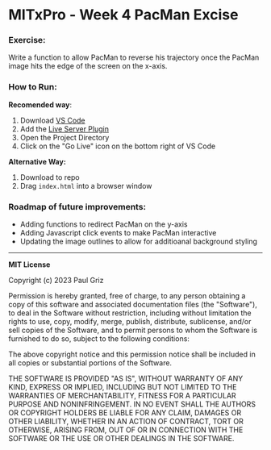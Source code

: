 # MITxPro - Week 4 PacMan Excise
### Exercise:

Write a function to allow PacMan to reverse his trajectory once the PacMan image hits the edge of the screen on the x-axis.

### How to Run:

**Recomended way**:

1. Download [VS Code](https://code.visualstudio.com/download)
2. Add the [Live Server Plugin](https://marketplace.visualstudio.com/items?itemName=ritwickdey.LiveServer)
3. Open the Project Directory
4. Click on the "Go Live" icon on the bottom right of VS Code

**Alternative Way:**

1. Download to repo
2. Drag `index.html` into a browser window

### Roadmap of future improvements:

- Adding functions to redirect PacMan on the y-axis
- Adding Javascript click events to make PacMan interactive
- Updating the image outlines to allow for additioanal background styling

---

**MIT License**

Copyright (c) 2023 Paul Griz

Permission is hereby granted, free of charge, to any person obtaining a copy of this software and associated documentation files (the "Software"), to deal in the Software without restriction, including without limitation the rights to use, copy, modify, merge, publish, distribute, sublicense, and/or sell copies of the Software, and to permit persons to whom the Software is furnished to do so, subject to the following conditions:

The above copyright notice and this permission notice shall be included in all copies or substantial portions of the Software.

THE SOFTWARE IS PROVIDED "AS IS", WITHOUT WARRANTY OF ANY KIND, EXPRESS OR IMPLIED, INCLUDING BUT NOT LIMITED TO THE WARRANTIES OF MERCHANTABILITY, FITNESS FOR A PARTICULAR PURPOSE AND NONINFRINGEMENT. IN NO EVENT SHALL THE AUTHORS OR COPYRIGHT HOLDERS BE LIABLE FOR ANY CLAIM, DAMAGES OR OTHER LIABILITY, WHETHER IN AN ACTION OF CONTRACT, TORT OR OTHERWISE, ARISING FROM, OUT OF OR IN CONNECTION WITH THE SOFTWARE OR THE USE OR OTHER DEALINGS IN THE SOFTWARE.
